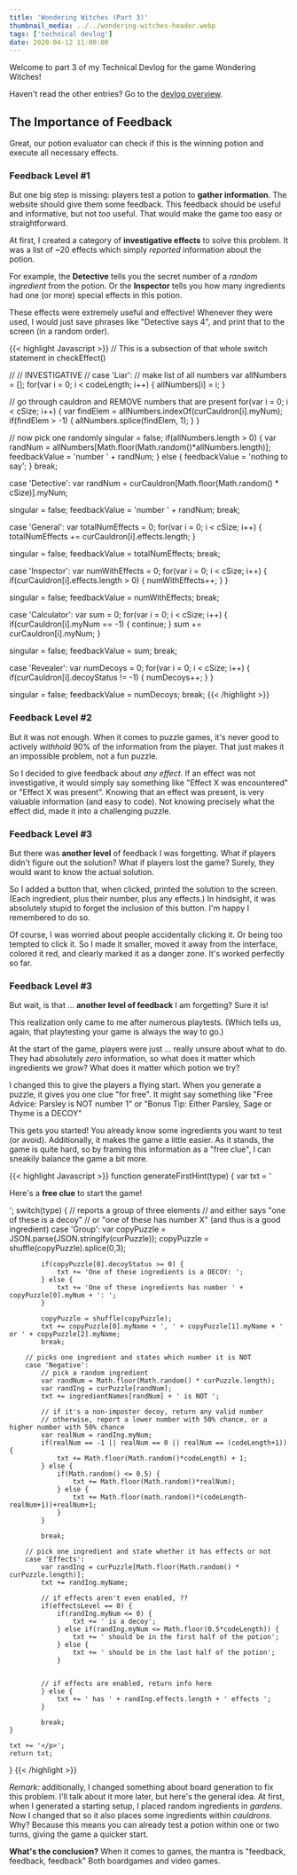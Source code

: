 ```yaml
---
title: 'Wondering Witches (Part 3)'
thumbnail_media: ../../wondering-witches-header.webp
tags: ['technical devlog']
date: 2020-04-12 11:00:00
---
```


Welcome to part 3 of my Technical Devlog for the game Wondering Witches!

Haven't read the other entries? Go to the [devlog overview](../).

The Importance of Feedback
--------------------------

Great, our potion evaluator can check if this is the winning potion and
execute all necessary effects.

### Feedback Level \#1

But one big step is missing: players test a potion to **gather
information**. The website should give them some feedback. This feedback
should be useful and informative, but not *too* useful. That would make
the game too easy or straightforward.

At first, I created a category of **investigative effects** to solve
this problem. It was a list of \~20 effects which simply *reported*
information about the potion.

For example, the **Detective** tells you the secret number of a *random
ingredient* from the potion. Or the **Inspector** tells you how many
ingredients had one (or more) special effects in this potion.

These effects were extremely useful and effective! Whenever they were
used, I would just save phrases like "Detective says 4", and print that
to the screen (in a random order).

{{< highlight Javascript >}}
// This is a subsection of that whole switch statement in checkEffect()

//
// INVESTIGATIVE
//
case 'Liar':
  // make list of all numbers
  var allNumbers = [];
  for(var i = 0; i < codeLength; i++) {
    allNumbers[i] = i;
  }

  // go through cauldron and REMOVE numbers that are present
  for(var i = 0; i < cSize; i++) {
    var findElem = allNumbers.indexOf(curCauldron[i].myNum);
    if(findElem > -1) {
      allNumbers.splice(findElem, 1);
    }
  }

  // now pick one randomly
  singular = false;
  if(allNumbers.length > 0) {
    var randNum = allNumbers[Math.floor(Math.random()*allNumbers.length)];
    feedbackValue = 'number ' + randNum;
  } else {
    feedbackValue = 'nothing to say';
  }
  break;

case 'Detective':
  var randNum = curCauldron[Math.floor(Math.random() * cSize)].myNum;

  singular = false;
  feedbackValue = 'number ' + randNum;
  break;

case 'General':
  var totalNumEffects = 0;
  for(var i = 0; i < cSize; i++) {
    totalNumEffects += curCauldron[i].effects.length;
  }

  singular = false;
  feedbackValue = totalNumEffects;
  break;

case 'Inspector':
  var numWithEffects = 0;
  for(var i = 0; i < cSize; i++) {
    if(curCauldron[i].effects.length > 0) {
      numWithEffects++;
    }
  }

  singular = false;
  feedbackValue = numWithEffects;
  break;

case 'Calculator':
  var sum = 0;
  for(var i = 0; i < cSize; i++) {
    if(curCauldron[i].myNum == -1) { continue; }
    sum += curCauldron[i].myNum;
  }

  singular = false;
  feedbackValue = sum;
  break;

case 'Revealer':
  var numDecoys = 0;
  for(var i = 0; i < cSize; i++) {
    if(curCauldron[i].decoyStatus != -1) {
      numDecoys++;
    }
  }

  singular = false;
  feedbackValue = numDecoys;
  break;
{{< /highlight >}}

<!-- {{< gist Pandaqi ea0ecb60b8eb4c56148d0e755e06e46c >}} -->

### Feedback Level \#2

But it was not enough. When it comes to puzzle games, it's never good to
actively *withhold* 90% of the information from the player. That just
makes it an impossible problem, not a fun puzzle.

So I decided to give feedback about *any effect*. If an effect was not
investigative, it would simply say something like "Effect X was
encountered" or "Effect X was present". Knowing that an effect was
present, is very valuable information (and easy to code). Not knowing
precisely what the effect did, made it into a challenging puzzle.

### Feedback Level \#3

But there was **another level** of feedback I was forgetting. What if
players didn't figure out the solution? What if players lost the game?
Surely, they would want to know the actual solution.

So I added a button that, when clicked, printed the solution to the
screen. (Each ingredient, plus their number, plus any effects.) In
hindsight, it was absolutely stupid to forget the inclusion of this
button. I'm happy I remembered to do so.

Of course, I was worried about people accidentally clicking it. Or being
too tempted to click it. So I made it smaller, moved it away from the
interface, colored it red, and clearly marked it as a danger zone. It's
worked perfectly so far.

### Feedback Level \#3

But wait, is that ... **another level of feedback** I am forgetting?
Sure it is!

This realization only came to me after numerous playtests. (Which tells
us, again, that playtesting your game is always the way to go.)

At the start of the game, players were just ... really unsure about what
to do. They had absolutely *zero* information, so what does it matter
which ingredients we grow? What does it matter which potion we try?

I changed this to give the players a flying start. When you generate a
puzzle, it gives you one clue "for free". It might say something like
"Free Advice: Parsley is NOT number 1" or "Bonus Tip: Either Parsley,
Sage or Thyme is a DECOY"

This gets you started! You already know some ingredients you want to
test (or avoid). Additionally, it makes the game a little easier. As it
stands, the game is quite hard, so by framing this information as a
"free clue", I can sneakily balance the game a bit more.

{{< highlight Javascript >}}
function generateFirstHint(type) {
	var txt = '<p>Here\'s a <strong>free clue</strong> to start the game!</p><p>';
	switch(type) {
		// reports a group of three elements
		// and either says "one of these is a decoy"
		// or "one of these has number X" (and thus is a good ingredient)
		case 'Group':
			var copyPuzzle = JSON.parse(JSON.stringify(curPuzzle));
			copyPuzzle = shuffle(copyPuzzle).splice(0,3);

			if(copyPuzzle[0].decoyStatus >= 0) {
				txt += 'One of these ingredients is a DECOY: ';
			} else {
				txt += 'One of these ingredients has number ' + copyPuzzle[0].myNum + ': ';
			}

			copyPuzzle = shuffle(copyPuzzle);
			txt += copyPuzzle[0].myName + ', ' + copyPuzzle[1].myName + ' or ' + copyPuzzle[2].myName;
			break;

		// picks one ingredient and states which number it is NOT
		case 'Negative':
			// pick a random ingredient
			var randNum = Math.floor(Math.random() * curPuzzle.length);
			var randIng = curPuzzle[randNum];
			txt += ingredientNames[randNum] + ' is NOT ';

			// if it's a non-imposter decoy, return any valid number
			// otherwise, report a lower number with 50% chance, or a higher number with 50% chance
			var realNum = randIng.myNum;
			if(realNum == -1 || realNum == 0 || realNum == (codeLength+1)) {
				txt += Math.floor(Math.random()*codeLength) + 1;
			} else {
				if(Math.random() <= 0.5) {
					txt += Math.floor(Math.random()*realNum);
				} else {
					txt += Math.floor(math.random()*(codeLength-realNum+1))+realNum+1;
				}
			}

			break;

		// pick one ingredient and state whether it has effects or not
		case 'Effects':
			var randIng = curPuzzle[Math.floor(Math.random() * curPuzzle.length)];
			txt += randIng.myName;

			// if effects aren't even enabled, ??
			if(effectsLevel == 0) {
				if(randIng.myNum <= 0) {
					txt += ' is a decoy';
				} else if(randIng.myNum <= Math.floor(0.5*codeLength)) {
					txt += ' should be in the first half of the potion';
				} else {
					txt += ' should be in the last half of the potion';
				}
				
			
			// if effects are enabled, return info here
			} else {
				txt += ' has ' + randIng.effects.length + ' effects ';
			}

			break;
	}

	txt += '</p>';
	return txt;
}
{{< /highlight >}}

<!-- {{< gist Pandaqi b095019eb83253a56246e0bc2e4815ca >}} -->

*Remark:* additionally, I changed something about board generation to
fix this problem. I'll talk about it more later, but here's the general
idea. At first, when I generated a starting setup, I placed random
ingredients in *gardens*. Now I changed that so it also places some
ingredients within *cauldrons*. Why? Because this means you can already
test a potion within one or two turns, giving the game a quicker start.

**What's the conclusion?** When it comes to games, the mantra is
"feedback, feedback, feedback" Both boardgames and video games.
